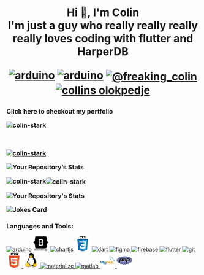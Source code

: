 <h1 align="center">Hi 👋, I'm Colin<br>I'm just a guy who really really really really loves coding with flutter and HarperDB<br>
<p align="center">
<a href="mailto:collinscodes@gmail.com?"><img src="https://cdn-icons-png.flaticon.com/512/281/281769.png" alt="arduino" width="50" height="50"/></a> <a href="https://hashnode.com/@unorthodox-developer"><img src="https://cdn.hashnode.com/res/hashnode/image/upload/v1611902473383/CDyAuTy75.png?auto=compress" alt="arduino" width="50" height="50"/></a> <a href="https://twitter.com/@freaking_colin" target="blank"><img align="center" src="https://aux2.iconspalace.com/uploads/twitter-icon-256-2130177043.png" alt="@freaking_colin" height="50" width="50"/></a> <a href="https://www.linkedin.com/in/collins-olokpedje-739955136/" target="blank"><img align="center" src="https://upload.wikimedia.org/wikipedia/commons/thumb/e/e9/Linkedin_icon.svg/256px-Linkedin_icon.svg.png" alt="collins olokpedje" height="50" width="50" /></a>
</p>
</h1>

<a hre="https://github.com/Colin-Stark/PORTFOLIO.git"> <h3> Click here to checkout my portfolio </a>

<p align="left"> <img src="https://komarev.com/ghpvc/?username=colin-stark&label=Profile%20views&color=0e75b6&style=flat" alt="colin-stark" /> </p><br>
<p align="left"> <a href="https://github.com/ryo-ma/github-profile-trophy"><img src="https://github-profile-trophy.vercel.app/?username=colin-stark" alt="colin-stark" /></a> </p>


![Your Repository’s Stats](https://github-readme-stats.vercel.app/api?username=Colin-Stark&show_icons=true)
 
<p><img align="left" src="https://github-readme-stats.vercel.app/api/top-langs?username=colin-stark&show_icons=true&locale=en&layout=compact" alt="colin-stark" /></p>

<p><img align="center" src="https://github-readme-streak-stats.herokuapp.com/?user=colin-stark&" alt="colin-stark" /></p>

![Your Repository's Stats](https://github-readme-stats.vercel.app/api/top-langs/?username=Colin-Stark&theme=blue-green) 

![Jokes Card](https://readme-jokes.vercel.app/api)



<h3 align="left">Languages and Tools:</h3>
<p align="left"> <a href="https://www.arduino.cc/" target="_blank" rel="noreferrer"><img src="https://cdn.worldvectorlogo.com/logos/arduino-1.svg" alt="arduino" width="40" height="40"/> </a> <a href="https://getbootstrap.com" target="_blank" rel="noreferrer"><img src="https://raw.githubusercontent.com/devicons/devicon/master/icons/bootstrap/bootstrap-plain-wordmark.svg" alt="bootstrap" width="40" height="40"/> </a> <a href="https://www.chartjs.org" target="_blank" rel="noreferrer"><img src="https://www.chartjs.org/media/logo-title.svg" alt="chartjs" width="40" height="40"/> </a> <a href="https://www.w3schools.com/css/" target="_blank" rel="noreferrer"><img src="https://raw.githubusercontent.com/devicons/devicon/master/icons/css3/css3-original-wordmark.svg" alt="css3" width="40" height="40"/> </a> <a href="https://dart.dev" target="_blank" rel="noreferrer"><img src="https://www.vectorlogo.zone/logos/dartlang/dartlang-icon.svg" alt="dart" width="40" height="40"/> </a> <a href="https://www.figma.com/" target="_blank" rel="noreferrer"><img src="https://www.vectorlogo.zone/logos/figma/figma-icon.svg" alt="figma" width="40" height="40"/> </a> <a href="https://firebase.google.com/" target="_blank" rel="noreferrer"><img src="https://www.vectorlogo.zone/logos/firebase/firebase-icon.svg" alt="firebase" width="40" height="40"/> </a> <a href="https://flutter.dev" target="_blank" rel="noreferrer"><img src="https://www.vectorlogo.zone/logos/flutterio/flutterio-icon.svg" alt="flutter" width="40" height="40"/> </a> <a href="https://git-scm.com/" target="_blank" rel="noreferrer"><img src="https://www.vectorlogo.zone/logos/git-scm/git-scm-icon.svg" alt="git" width="40" height="40"/> </a> <a href="https://www.w3.org/html/" target="_blank" rel="noreferrer"><img src="https://raw.githubusercontent.com/devicons/devicon/master/icons/html5/html5-original-wordmark.svg" alt="html5" width="40" height="40"/> </a> <a href="https://www.linux.org/" target="_blank" rel="noreferrer"><img src="https://raw.githubusercontent.com/devicons/devicon/master/icons/linux/linux-original.svg" alt="linux" width="40" height="40"/> </a> <a href="https://materializecss.com/" target="_blank" rel="noreferrer"><img src="https://raw.githubusercontent.com/prplx/svg-logos/5585531d45d294869c4eaab4d7cf2e9c167710a9/svg/materialize.svg" alt="materialize" width="40" height="40"/> </a> <a href="https://www.mathworks.com/" target="_blank" rel="noreferrer"><img src="https://upload.wikimedia.org/wikipedia/commons/2/21/Matlab_Logo.png" alt="matlab" width="40" height="40"/> </a> <a href="https://www.mysql.com/" target="_blank" rel="noreferrer"><img src="https://raw.githubusercontent.com/devicons/devicon/master/icons/mysql/mysql-original-wordmark.svg" alt="mysql" width="40" height="40"/> </a> <a href="https://www.php.net" target="_blank" rel="noreferrer"><img src="https://raw.githubusercontent.com/devicons/devicon/master/icons/php/php-original.svg" alt="php" width="40" height="40"/> </a> </p>





